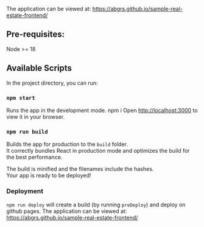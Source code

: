 The application can be viewed at:
https://abgrs.github.io/sample-real-estate-frontend/

## Pre-requisites:

Node  >= 18
## Available Scripts

In the project directory, you can run:

### `npm start`

Runs the app in the development mode.
npm i
Open [http://localhost:3000](http://localhost:3000) to view it in your browser.

### `npm run build`

Builds the app for production to the `build` folder.\
It correctly bundles React in production mode and optimizes the build for the best performance.

The build is minified and the filenames include the hashes.\
Your app is ready to be deployed!

### Deployment
`npm run deploy` will create a build (by running `preDeploy`) and deploy on github pages. The application can be viewed at:
https://abgrs.github.io/sample-real-estate-frontend/

